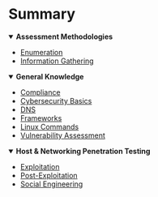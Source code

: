 <h1>Summary</h1>

<details open>
    <summary><strong>Assessment Methodologies</strong></summary>
        <ul>
            <li><a href="./Assessment-Methodologies/Enumeration/">Enumeration</a></li>
            <li><a href="./Assessment-Methodologies/Information-Gathering/">Information Gathering</a></li>
        </ul>
</details>

<details open>
    <summary><strong>General Knowledge</strong></summary>
        <ul>
            <li><a href="./General-Knowledge/Compliance.md">Compliance</a></li>
            <li><a href="./General-Knowledge/Cybersecurity-basics.md">Cybersecurity Basics</a></li>
            <li><a href="./General-Knowledge/DNS.md">DNS</a></li>
            <li><a href="./General-Knowledge/Frameworks.md">Frameworks</a></li>
            <li><a href="./General-Knowledge/Linux-commands.md">Linux Commands</a></li>
            <li><a href="./General-Knowledge/Vulnerability-assessment.md">Vulnerability Assessment</a></li>
        <ul>
</details>

<details open>
    <summary><strong>Host & Networking Penetration Testing</strong></summary>
        <ul>
            <li><a href="./Host-And-Network-Penetration-Testing/Exploitation/">Exploitation</a></li>
            <li><a href="./Host-And-Network-Penetration-Testing/Post-Exploitation/">Post-Exploitation</a></li>
            <li><a href="./Host-And-Network-Penetration-Testing/Social-Engineering/">Social Engineering</a></li>
        </ul>
</details>